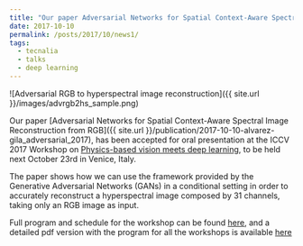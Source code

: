 ```yaml
---
title: "Our paper Adversarial Networks for Spatial Context-Aware Spectral Image Reconstruction from RGB, accepted at ICCV 2017 Workshop on Physics-Based Vision meets Deep Learning"
date: 2017-10-10
permalink: /posts/2017/10/news1/
tags:
  - tecnalia
  - talks
  - deep learning
---
```

					  
![Adversarial RGB to hyperspectral image reconstruction]({{ site.url }}/images/advrgb2hs_sample.png)

Our paper [Adversarial Networks for Spatial Context-Aware Spectral Image Reconstruction from RGB]({{ site.url }}/publication/2017-10-10-alvarez-gila_adversarial_2017), has been accepted for oral presentation at the ICCV 2017 Workshop on [Physics-based vision meets deep learning](https://pbdl2017.github.io/), to be held next October 23rd in Venice, Italy.

The paper shows how we can use the framework provided by the Generative Adversarial Networks (GANs) in a conditional setting in order to accurately reconstruct a hyperspectral image composed by 31 channels, taking only an RGB image as input. 

Full program and schedule for the workshop can be found [here](https://pbdl2017.github.io/program.html), and a detailed pdf version with the program for all the workshops is available [here](http://iccv2017.thecvf.com/files/ICCV_2017_Workshops_Tutorials.pdf) 

